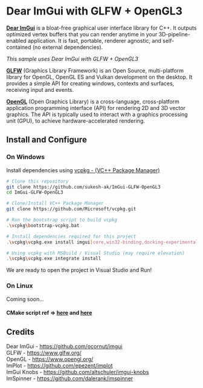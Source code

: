 # Dear ImGui with GLFW + OpenGL3

[**Dear ImGui**](https://github.com/ocornut/imgui) is a bloat-free graphical user interface library for C++. It outputs optimized vertex buffers that you can render anytime in your 3D-pipeline-enabled application. It is fast, portable, renderer agnostic, and self-contained (no external dependencies).

*This sample uses Dear ImGui with GLFW + OpenGL3*

[**GLFW**](https://www.glfw.org/) (Graphics Library Framework) is an Open Source, multi-platform library for OpenGL, OpenGL ES and Vulkan development on the desktop. It provides a simple API for creating windows, contexts and surfaces, receiving input and events.

[**OpenGL**](https://www.opengl.org/) (Open Graphics Library) is a cross-language, cross-platform application programming interface (API) for rendering 2D and 3D vector graphics. The API is typically used to interact with a graphics processing unit (GPU), to achieve hardware-accelerated rendering.

## Install and Configure
### On Windows
Install dependencies using [vcpkg - (VC++ Package Manager)](https://vcpkg.io/en/index.html) 
```bash
# Clone this repository
git clone https://github.com/sukesh-ak/ImGui-GLFW-OpenGL3
cd ImGui-GLFW-OpenGL3

# Clone/Install VC++ Package Manager
git clone https://github.com/Microsoft/vcpkg.git

# Run the bootstrap script to build vcpkg
.\vcpkg\bootstrap-vcpkg.bat

# Install dependencies required for this project
.\vcpkg\vcpkg.exe install imgui[core,win32-binding,docking-experimental,glfw-binding,opengl3-binding]:x64-windows

# Using vcpkg with MSBuild / Visual Studio (may require elevation)
.\vcpkg\vcpkg.exe integrate install

```
We are ready to open the project in Visual Studio and Run!


### On Linux
Coming soon...

#### CMake script ref => [here](https://gist.github.com/rokups/f771217b2d530d170db5cb1e08e9a8f4) and [here](https://github.com/ocornut/imgui/pull/5703/files#diff-6e8cabeb43e5758fc823515b9fef30409be48adfacf2bc12640ca5f50b88b6e0)


## Credits
Dear ImGui - https://github.com/ocornut/imgui  
GLFW - https://www.glfw.org/  
OpenGL - https://www.opengl.org/  
ImPlot - https://github.com/epezent/implot  
ImGui Knobs - https://github.com/altschuler/imgui-knobs  
ImSpinner - https://github.com/dalerank/imspinner


